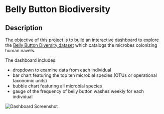 # Belly Button Biodiversity

## Description
The objective of this project is to build an interactive dashboard to explore the [Belly Button Diversity dataset](http://robdunnlab.com/projects/belly-button-biodiversity/) which catalogs the microbes colonizing human navels. 

The dashboard includes:
* dropdown to examine data from each individual
* bar chart featuring the top ten microbial species (OTUs or operational taxonomic units)
* bubble chart featuring all microbial species
* gauge of the frequency of belly button washes weekly for each individual

![Dashboard Screenshot](https://github.com/ruthhinkle/plotly-challenge/blob/main/static/img/index-screenshot.png)



